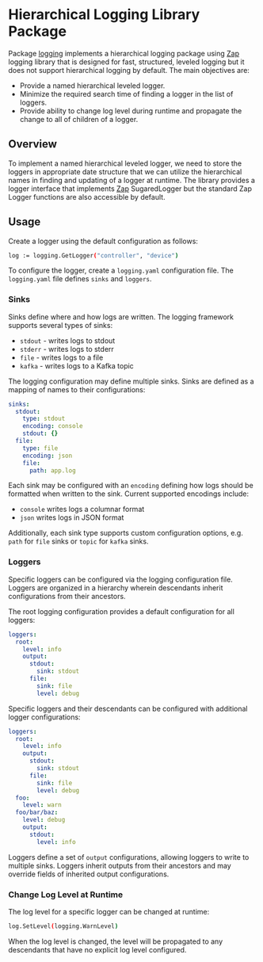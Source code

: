 <!--
SPDX-FileCopyrightText: 2020-present Open Networking Foundation <info@opennetworking.org>
SPDX-License-Identifier: Apache-2.0
-->

# Hierarchical Logging Library Package 
Package [logging] implements a hierarchical logging package using [Zap] logging library
that is designed for fast, structured, leveled logging but it does not support 
hierarchical logging by default. The main objectives are:

- Provide a named hierarchical leveled logger.
- Minimize the required search time of finding a logger in the list of loggers.
- Provide ability to change log level during runtime and propagate the change to all of children of a logger. 

## Overview

To implement a named hierarchical leveled logger, we need to store 
the loggers in appropriate date structure that we can utilize the 
hierarchical names in finding and updating of a logger at runtime. The library provides a logger
interface that implements [Zap] SugaredLogger but the standard Zap Logger functions are also accessible by default. 

## Usage

Create a logger using the default configuration as follows: 
   
```bash
log := logging.GetLogger("controller", "device")
``` 

To configure the logger, create a `logging.yaml` configuration file. The `logging.yaml` file defines `sinks` and `loggers`.

### Sinks

Sinks define where and how logs are written. The logging framework supports several types of sinks:

* `stdout` - writes logs to stdout
* `stderr` - writes logs to stderr
* `file` - writes logs to a file
* `kafka` - writes logs to a Kafka topic

The logging configuration may define multiple sinks. Sinks are defined as a mapping of names to their configurations:

```yaml
sinks:
  stdout:
    type: stdout
    encoding: console
    stdout: {}
  file:
    type: file
    encoding: json
    file:
      path: app.log
```

Each sink may be configured with an `encoding` defining how logs should be formatted when written to the sink. Current
supported encodings include:

* `console` writes logs a columnar format
* `json` writes logs in JSON format

Additionally, each sink type supports custom configuration options, e.g. `path` for `file` sinks or `topic` for `kafka` sinks.

### Loggers

Specific loggers can be configured via the logging configuration file. Loggers are organized in a hierarchy wherein descendants
inherit configurations from their ancestors.

The root logging configuration provides a default configuration for all loggers:

```yaml
loggers:
  root:
    level: info
    output:
      stdout:
        sink: stdout
      file:
        sink: file
        level: debug
```

Specific loggers and their descendants can be configured with additional logger configurations:

```yaml
loggers:
  root:
    level: info
    output:
      stdout:
        sink: stdout
      file:
        sink: file
        level: debug
  foo:
    level: warn
  foo/bar/baz:
    level: debug
    output:
      stdout:
        level: info
```

Loggers define a set of `output` configurations, allowing loggers to write to multiple sinks. Loggers inherit outputs 
from their ancestors and may override fields of inherited output configurations.

### Change Log Level at Runtime

The log level for a specific logger can be changed at runtime:

```bash
log.SetLevel(logging.WarnLevel)
```

When the log level is changed, the level will be propagated to any descendants that have no explicit log level configured.

[logging]: https://github.com/onosproject/onos-lib-go/tree/master/pkg/logging
[Zap]: https://godoc.org/go.uber.org/zap
[Adaptive Radix Tree]: https://github.com/plar/go-adaptive-radix-tree